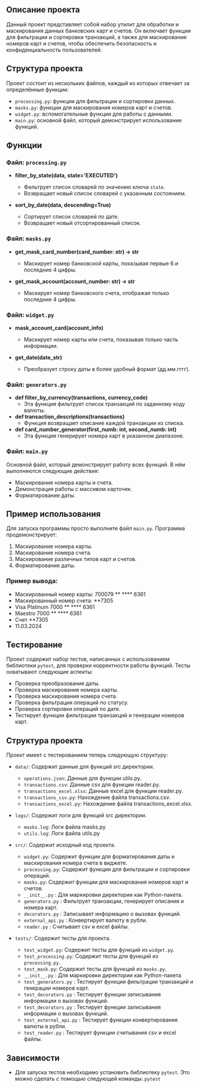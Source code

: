 ## Описание проекта

Данный проект представляет собой набор утилит для обработки и маскирования данных банковских карт и счетов. Он включает функции для фильтрации и сортировки транзакций, а также для маскирования номеров карт и счетов, чтобы обеспечить безопасность и конфиденциальность пользователей.

## Структура проекта

Проект состоит из нескольких файлов, каждый из которых отвечает за определённые функции:

- `processing.py`: функции для фильтрации и сортировки данных.
- `masks.py`: функции для маскирования номеров карт и счетов.
- `widget.py`: вспомогательные функции для работы с данными.
- `main.py`: основной файл, который демонстрирует использование функций.

## Функции

### Файл: `processing.py`

- **filter_by_state(data, state='EXECUTED')**
  - Фильтрует список словарей по значению ключа `state`.
  - Возвращает новый список словарей с указанным состоянием.

- **sort_by_date(data, descending=True)**
  - Сортирует список словарей по дате.
  - Возвращает новый отсортированный список.

### Файл: `masks.py`

- **get_mask_card_number(card_number: str) -> str**
  - Маскирует номер банковской карты, показывая первые 6 и последние 4 цифры.
  
- **get_mask_account(account_number: str) -> str**
  - Маскирует номер банковского счета, отображая только последние 4 цифры.

### Файл: `widget.py`

- **mask_account_card(account_info)**
  - Маскирует номер карты или счета, показывая только часть информации.
  
- **get_date(date_str)**
  - Преобразует строку даты в более удобный формат (дд.мм.гггг).

### Файл: `generators.py`
- **def filter_by_currency(transactions, currency_code)**
  - Эта функция фильтрует список транзакций по заданному коду валюты. 
- **def transaction_descriptions(transactions)**
  - Функция возвращает описание каждой транзакции из списка. 
- **def card_number_generator(first_numb: int, second_numb: int)**
  - Эта функция генерирует номера карт в указанном диапазоне.
    

### Файл: `main.py`

Основной файл, который демонстрирует работу всех функций. В нём выполняются следующие действия:
- Маскирование номера карты и счета.
- Демонстрация работы с массивом карточек.
- Форматирование даты.

## Пример использования

Для запуска программы просто выполните файл `main.py`. Программа продемонстрирует:
1. Маскирование номера карты.
2. Маскирование номера счета.
3. Маскирование различных типов карт и счетов.
4. Форматирование даты.

### Пример вывода:

- Маскированный номер карты: 700079 ** **** 6361
- Маскированный номер счета: **7305
- Visa Platinum 7000 ** **** 6361
- Maestro 7000 ** **** 6361
- Счет **7305
- 11.03.2024

## Тестирование

Проект содержит набор тестов, написанных с использованием библиотеки `pytest`, для проверки корректности работы функций. Тесты охватывают следующие аспекты:

-   Проверка преобразования даты.
-   Проверка маскирования номера карты.
-   Проверка маскирования номера счета.
-   Проверка фильтрации операций по статусу.
-   Проверка сортировки операций по дате.
-   Тестирует функции фильтрации транзакций и генерации номеров карт.

## Структура проекта

Проект имеет c тестированием теперь следующую структуру:

-   `data/`: Содержит данные для функций src директории.
    -   `operations.json`: Данные для функции utils.py.
    -   `transactions.csv`: Данные csv для функции reader.py.
    -   `transactions_excel.xlsx`: Данные excel для функции reader.py.
    -   `transactions_csv.py`: Нахождение файла transactions.csv.
    -   `transactions_excel.py`: Нахождение файла transactions_excel.xlsx.
    

-   `logs/`: Содержит логи для функций src директории.
    -   `masks.log`: Логи файла masks.py
    -   `utils.log`: Логи файла utils.py


-   `src/`: Содержит исходный код проекта.
    -   `widget.py`: Содержит функции для форматирования даты и маскирования номера счета в виджете.
    -   `processing.py`: Содержит функции для фильтрации и сортировки операций.
    -   `masks.py`: Содержит функции для маскирования номеров карт и счетов.
    - `__init__.py` : Для маркировки директории как Python-пакета.
    - `generators.py` : Фильтрует транзакции, генерирует описания и номера карт.
    - `decorators.py` : Записывает информацию о вызовах функций.
    - `external_api.py` : Конвертирует валюту в рубли.
    - `reader.py` : Считывает csv и excel файлы.


-   `tests/`: Содержит тесты для проекта.
    -   `test_widget.py`: Содержит тесты для функций из `widget.py`.
    -   `test_processing.py`: Содержит тесты для функций из `processing.py`.
    -   `test_mask.py`: Содержит тесты для функций из `masks.py`.
    -   `__init__.py` : Для маркировки директории как Python-пакета
    -   `test_generators.py` : Тестирует функции фильтрации транзакций и генерации номеров карт.
    -   `test_decorators.py` : Тестирует функции записывания информации о вызовах функций.
    -   `test_decorators.py` : Тестирует функции записывания информации о вызовах функций.
    -   `test_external_api.py` : Тестирует функции конвертирования валюты в рубли.
    -   `test_reader.py` : Тестирует функции cчитывания csv и excel файлы.

## Зависимости

- Для запуска тестов необходимо установить библиотеку `pytest`. Это можно сделать с помощью следующей команды: `pytest`

